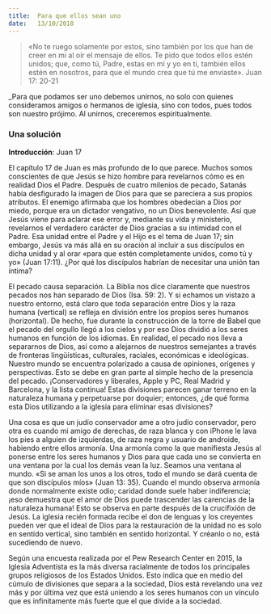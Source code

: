 ```yaml
---
title:  Para que ellos sean uno
date:   13/10/2018
---
```


><p></p>
> «No te ruego solamente por estos, sino también por los que han de creer en mi al oír el mensaje de ellos. Te pido que todos ellos estén unidos; que, como tú, Padre, estas en mí y yo en ti, también ellos estén en nosotros, para que el mundo crea que tú me enviaste». Juan 17: 20-21

_Para que podamos ser uno debemos unirnos, no solo con quienes consideramos amigos o hermanos de iglesia, sino con todos, pues todos son nuestro prójimo. Al unirnos, creceremos espiritualmente.

### Una solución

**Introducción**: Juan 17

El capítulo 17 de Juan es más profundo de lo que parece. Muchos somos conscientes de que Jesús se hizo hombre para revelarnos cómo es en realidad Dios el Padre. Después de cuatro milenios de pecado, Satanás había desfigurado la imagen de Dios para que se pareciera a sus propios atributos. El enemigo afirmaba que los hombres obedecían a Dios por miedo, porque era un dictador vengativo, no un Dios benevolente. Así que Jesús viene para aclarar ese error y, mediante su vida y ministerio, revelarnos el verdadero carácter de Dios gracias a su intimidad con el Padre. Esa unidad entre el Padre y el Hijo es el tema de Juan 17; sin embargo, Jesús va más allá en su oración al incluir a sus discípulos en dicha unidad y al orar «para que estén completamente unidos, como tú y yo» (Juan 17:11). ¿Por qué los discípulos habrían de necesitar una unión tan íntima?

El pecado causa separación. La Biblia nos dice claramente que nuestros pecados nos han separado de Dios (Isa. 59: 2). Y si echamos un vistazo a nuestro entorno, está claro que toda separación entre Dios y la raza humana (vertical) se refleja en división entre los propios seres humanos (horizontal). De hecho, fue durante la construcción de la torre de Babel que el pecado del orgullo llegó a los cielos y por eso Dios dividió a los seres humanos en función de los idiomas. En realidad, el pecado nos lleva a separarnos de Dios, así como a alejarnos de nuestros semejantes a través de fronteras lingüísticas, culturales, raciales, económicas e ideológicas. Nuestro mundo se encuentra polarizado a causa de opiniones, orígenes y perspectivas. Esto se debe en gran parte al simple hecho de la presencia del pecado. ¡Conservadores y liberales, Apple y PC, Real Madrid y Barcelona, y la lista continua! Estas divisiones parecen ganar terreno en la naturaleza humana y perpetuarse por doquier; entonces, ¿de qué forma esta Dios utilizando a la iglesia para eliminar esas divisiones?

Una cosa es que un judío conservador ame a otro judío conservador, pero otra es cuando mi amigo de derechas, de raza blanca y con iPhone le lava los pies a alguien de izquierdas, de raza negra y usuario de androide, habiendo entre ellos armonía. Una armonía como la que manifiesta Jesús al ponerse entre los seres humanos y Dios para que cada uno se convierta en una ventana por la cual los demás vean la luz. Seamos una ventana al mundo. «Si se aman los unos a los otros, todo el mundo se dará cuenta de que son discípulos míos» (Juan 13: 35). Cuando el mundo observa armonía donde normalmente existe odio; caridad donde suele haber indiferencia; ¡eso demuestra que el amor de Dios puede trascender las carencias de la naturaleza humana! Esto se observa en parte después de la crucifixión de Jesús. La iglesia recién formada recibe el don de lenguas y los creyentes pueden ver que el ideal de Dios para la restauración de la unidad no es solo en sentido vertical, sino también en sentido horizontal. Y créanlo o no, está sucediendo de nuevo.

Según una encuesta realizada por el Pew Research Center en 2015, la Iglesia Adventista es la más diversa racialmente de todos los principales grupos religiosos de los Estados Unidos. Esto indica que en medio del cúmulo de divisiones que separa a la sociedad, Dios está revelando una vez más y por última vez que está uniendo a los seres humanos con un vínculo que es infinitamente más fuerte que el que divide a la sociedad.
